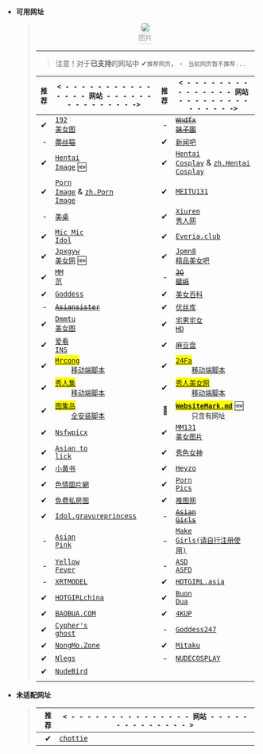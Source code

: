 
- **可用网址**

  >   <center>
  >   <img style="border-radius: 0.3125em;
  >   box-shadow: 0 2px 4px 0 rgba(34,36,38,.12),0 2px 10px 0 rgba(34,36,38,.08);" 
  >   src="https://m.tuniucdn.com/fb2/t1/G5/M00/1B/2C/Cii-slsN_yOIEsrGAAoW4ZSJZocAAHl_gBndJ8AChb5606_w800_h400_c1_t0.jpg">
  >   <br>
  >   <div style="color:orange; border-bottom: 1px solid #d9d9d9;
  >   display: inline-block;
  >   color: #999;
  >   padding: 2px;">图片</div>
  >   </center>
  >
  > ***
  >
  > > 注意！对于**已支持**的网站中 ✔`推荐网页`， - ` 当前网页暂不推荐...`
  >
  > | `推荐` | `< - - - - - - - - - - - - - - - 网站 - - - - - - - - - - - - - - ->`                                                                                                                                                                          | `推荐` | `< - - - - - - - - - - - - - - - 网站 - - - - - - - - - - - - - - ->`                                                                                                                                                            |
  > | -----: | ---------------------------------------------------------------------------------------------------------------------------------------------------------------------------------------------------------------------------------------------- | -----: | -------------------------------------------------------------------------------------------------------------------------------------------------------------------------------------------------------------------------------- |
  > |      ✔ | <a href='https://www.taotu8.xyz/' target='_blank' target='_blank'><code>192 美女图</code></a>                                                                                                                                                  |      - | <del><a href='https://www.wndfx.com/' target='_blank'><code>Wndfx 妹子图</code></a></del>                                                                                                                                        |
  > |      - | <del><a href='https://www.lesmao.org' target='_blank'><code>蕾丝猫</code></a></del>                                                                                                                                                            |      ✔ | <a href='https://www.xinwenba.net/web/meinv/' target='_blank'><code>新闻吧</code></a>                                                                                                                                            |
  > |      ✔ | <a href='https://hentai-img.com/' target='_blank'><code>Hentai Image</code></a> 🆕                                                                                                                                                             |      ✔ | <a href='https://hentai-cosplays.com/' target='_blank'><code>Hentai Cosplay</code></a> &amp; <a href='https://zh.hentai-cosplays.com/' target='_blank'><code>zh.Hentai Cosplay</code></a>                                        |
  > |      ✔ | <a href='https://porn-images-xxx.com/' target='_blank'><code>Porn Image</code></a> &amp; <a href='https://zh.porn-images-xxx.com/' target='_blank'><code>zh.Porn Image</code></a>                                                              |      ✔ | <a href='https://www.meitu131.com/meinv/' target='_blank'><code>MEITU131</code></a>                                                                                                                                              |
  > |      - | <del><a href='http://www.win4000.com/meitu.html' target='_blank'><code>美桌</code></a></del>                                                                                                                                                   |      ✔ | <a href='http://www.xiuren.org/' target='_blank'><code>Xiuren 秀人网</code></a>                                                                                                                                                  |
  > |      ✔ | <a href='https://www.micmicidol.com/' target='_blank'><code>Mic Mic Idol</code></a>                                                                                                                                                            |      ✔ | <a href='https://everia.club/' target='_blank'><code>Everia.club</code></a>                                                                                                                                                      |
  > |      ✔ | <a href='https://www.xgmn.vip/' target='_blank'><code>Jpxgyw 美女网</code></a> 🆕                                                                                                                                                              |      ✔ | <a href='https://www.jpmn8.com' target='_blank'><code>Jpmn8 精品美女吧</code></a>                                                                                                                                                |
  > |      ✔ | <a href='https://www.95mm.org' target='_blank'><code>MM 范</code></a>                                                                                                                                                                          |      - | <del><a href='https://www.3gbizhi.com/meinv/' target='_blank'><code>3G 壁纸</code></a></del>                                                                                                                                     |
  > |      ✔ | <a href='https://tw.kissgoddess.com/' target='_blank'><code>Goddess</code></a>                                                                                                                                                                 |      ✔ | <a href='https://meinv.page/' target='_blank'><code>美女百科</code></a>                                                                                                                                                          |
  > |      - | <del><a href='https://asiansister.com/' target='_blank'><code>Asiansister</code></a></del>                                                                                                                                                     |      ✔ | <a href='https://yskhd.com/' target='_blank'><code>优丝库</code></a>                                                                                                                                                             |
  > |      ✔ | <a href='https://www.dmmtu.com/' target='_blank'><code>Dmmtu 美女图</code></a>                                                                                                                                                                 |      ✔ | <a href='https://www.fnvshen.com/' target='_blank'><code>宅男宅女 HD</code></a>                                                                                                                                                  |
  > |      ✔ | <a href='https://www.ikanins.com/' target='_blank'><code>爱看 INS</code></a>                                                                                                                                                                   |      ✔ | <a href='https://madoupan.com/' target='_blank'><code>麻豆盘</code></a>                                                                                                                                                          |
  > |      ✔ | <mark><a href='https://mrcong.com/' target='_blank'><code>Mrcong</code></a></mark><br>&emsp;&emsp;<a href='https://sleazyfork.org/zh-CN/scripts/440114-mrcong%E5%85%A8%E9%87%8F%E5%8A%A0%E8%BC%89' target='_blank'><code>移动端脚本</code></a> |      ✔ | <mark><a href='https://www.112w.cc/c49.aspx' target='_blank'><code>24Fa</code></a></mark><br>&emsp;&emsp;<a href='https://sleazyfork.org/zh-CN/scripts/441994-24fa全量图片加載' target='_blank'><code>移动端脚本</code></a>      |
  > |      ✔ | <mark><a href='https://www.xiurenb.com/' target='_blank'><code>秀人集</code></a></mark><br>&emsp;&emsp;<a href='https://sleazyfork.org/zh-CN/scripts/440115-xiurenji秀人集全量加載' target='_blank'><code>移动端脚本</code></a>                |      ✔ | <mark><a href='https://www.xrmn5.cc/' target='_blank'><code>秀人美女网</code></a></mark><br>&emsp;&emsp;<a href='https://sleazyfork.org/zh-CN/scripts/440115-xiurenji秀人集全量加載' target='_blank'><code>移动端脚本</code></a> |
  > |      ✔ | <mark><a href='https://www.tujidao02.com/u/?action=gengxin' target='_blank'><code>图集岛</code></a></mark><br>&emsp;&emsp;<a href='https://scriptcat.org/script-show-page/443' target='_blank'><code>全安装脚本</code></a>                     |     🍁 | <mark>[**`WebsiteMark.md`**](https://cdn.staticaly.com/gh/LARASPY/xhua@master/WebsiteMark.md)</mark> 🆕<br/>&emsp;&emsp;`只含有网址`                                                        |
  > |      ✔ | <a href='https://nsfwx.pics' target='_blank'><code>Nsfwpicx</code></a>                                                                                                                                                                         |      ✔ | <a href='https://www.mmm131.com' target='_blank'><code>MM131 美女图片</code></a>                                                                                                                                                 |
  > |      ✔ | <a href='https://asiantolick.com' target='_blank'><code>Asian to lick</code></a>                                                                                                                                                               |      ✔ | <a href='https://www.xsnvshen.co' target='_blank'><code>秀色女神</code></a>                                                                                                                                                      |
  > |      ✔ | <a href='https://xchina.co' target='_blank'><code>小黄书</code></a>                                                                                                                                                                            |      ✔ | <a href='https://jjgirls.com/' target='_blank'><code>Heyzo</code></a>                                                                                                                                                            |
  > |      ✔ | <a href='https://www.photos18.com/' target='_blank'><code>色情圖片網</code></a>                                                                                                                                                                |      ✔ | <a href='https://www.pornpics.com/' target='_blank'><code>Porn Pics</code></a>                                                                                                                                                   |
  > |      ✔ | <a href='http://www.mfsft.com/' target='_blank'><code>免费私房图</code></a>                                                                                                                                                                    |      ✔ | <a href='https://www.tuiimg.com/' target='_blank'><code>推图网</code></a>                                                                                                                                                        |
  > |      ✔ | <a href='https://idol.gravureprincess.date/' target='_blank'><code>Idol.gravureprincess</code></a>                                                                                                                                             |      - | <del><a href='https://allasiangirls.net/' target='_blank'><code>Asian Girls</code></a></del>                                                                                                                                     |
  > |      - | <a href='https://asianpink.net/' target='_blank'><code>Asian Pink</code></a>                                                                                                                                                                   |      - | <a href='https://asdcosplay.com/' target='_blank'><code>Make Girls(请自行注册使用)</code></a>                                                                                                                                    |
  > |      - | <a href='https://yellowfever18.com/' target='_blank'><code>Yellow Fever</code></a>                                                                                                                                                             |      - | <a href='https://asdasfd.net/' target='_blank'><code>ASD ASFD</code></a>                                                                                                                                                         |
  > |      - | <a href='https://xartmodel.net/' target='_blank'><code>XRTMODEL</code></a>                                                                                                                                                                     |      ✔ | <a href='https://hotgirl.asia/' target='_blank'><code>HOTGIRL.asia</code></a>                                                                                                                                                    |
  > |      ✔ | <a href='https://hotgirlchina.com/' target='_blank'><code>HOTGIRLchina</code></a>                                                                                                                                                              |      ✔ | <a href='https://buondua.com/' target='_blank'><code>Buon Dua</code></a>                                                                                                                                                         |
  > |      ✔ | <a href='https://blog.baobua.com/mlem' target='_blank'><code>BAOBUA.COM</code></a>                                                                                                                                                             |      ✔ | <a href='https://www.4kup.net/' target='_blank'><code>4KUP</code></a>                                                                                                                                                            |
  > |      ✔ | <a href='http://ryuryu.tw/' target='_blank'><code>Cypher's ghost</code></a>                                                                                                                                                                    |      - | <a href='https://goddess247.com/' target='_blank'><code>Goddess247</code></a>                                                                                                                                                    |
  > |      ✔ | <a href='https://www.ilovexs.com/' target='_blank'><code>NongMo.Zone</code></a>                                                                                                                                                                |      ✔ | <a href='https://mitaku.net/' target='_blank'><code>Mitaku</code></a>                                                                                                                                                            |
  > |      ✔ | <a href='https://www.nlegs.com/' target='_blank'><code>Nlegs</code></a>                                                                                                                                                                        |      - | <a href='https://nudecosplaygirls.com/' target='_blank'><code>NUDECOSPLAY</code></a>                                                                                                                                             |
  > |      ✔ | <a href='https://nudebird.biz/' target='_blank'><code>NudeBird</code></a>                                                                                                                                                                      |        |                                                                                                                                                                                                                                  |
  > |        |                                                                                                                                                                                                                                                |        |                                                                                                                                                                                                                                  |

- **未适配网址**

  > | `推荐` | `< - - - - - - - - - - - - - - - 网站 - - - - - - - - - - - - - - >`          |
  > | -----: | ----------------------------------------------------------------------------- |
  > |      ✔ | <a href='http://chottie.com/blog/zh' target='_blank'><code>chottie</code></a> |

